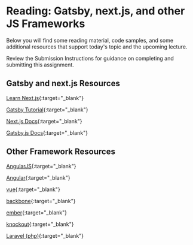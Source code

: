 # Reading: Gatsby, next.js, and other JS Frameworks

Below you will find some reading material, code samples, and some additional resources that support today's topic and the upcoming lecture.

Review the Submission Instructions for guidance on completing and submitting this assignment.

## Gatsby and next.js Resources

[Learn Next.js](https://nextjs.org/learn/basics/getting-started){:target="_blank"}

[Gatsby Tutorial](https://www.gatsbyjs.org/tutorial/){:target="_blank"}

[Next.js Docs](https://nextjs.org/docs){:target="_blank"}

[Gatsby.js Docs](https://www.gatsbyjs.org/docs/){:target="_blank"}

## Other Framework Resources

[AngularJS](https://angularjs.org/){:target="_blank"}

[Angular](https://angular.io/){:target="_blank"}

[vue](https://vuejs.org/){:target="_blank"}

[backbone](http://backbonejs.org/){:target="_blank"}

[ember](https://www.emberjs.com/){:target="_blank"}

[knockout](https://knockoutjs.com/){:target="_blank"}

[Laravel (php)](https://laravel.com/){:target="_blank"}
